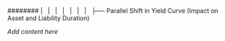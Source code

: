 ######## |   |   |   |   |   |   |   ├── Parallel Shift in Yield Curve (Impact on Asset and Liability Duration)

*Add content here*